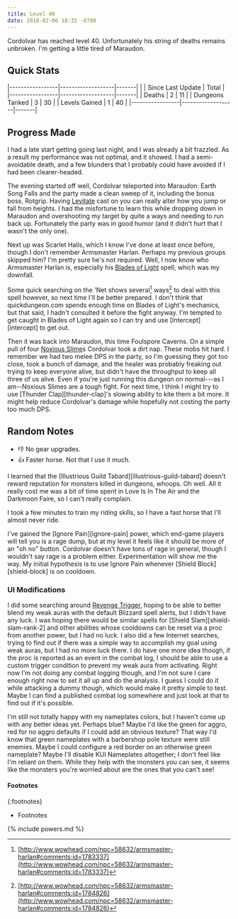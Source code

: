 ```yaml
---
title: Level 40
date: 2018-02-06 18:32 -0700
---
```

Cordolvar has reached level 40. Unfortunately his string of deaths remains unbroken. I'm getting a little tired of Maraudon.

## Quick Stats

|-----------------|-------------------|-------|
|                 | Since Last Update | Total |
|-----------------|-------------------|-------|
| Deaths          | 2                 | 11    |
| Dungeons Tanked | 3                 | 30    |
| Levels Gained   | 1                 | 40    |
|-----------------|-------------------|-------|

## Progress Made

I had a late start getting going last night, and I was already a bit frazzled. As a result my performance was not optimal, and it showed. I had a semi-avoidable death, and a few blunders that I probably could have avoided if I had been clearer-headed.

The evening started off well, Cordolvar teleported into Maraudon: Earth Song Falls and the party made a clean sweep of it, including the bonus boss, Rotgrip. Having [Levitate](http://www.wowdb.com/spells/1706-levitate) cast on you can really alter how you jump or fall from heights. I had the misfortune to learn this while dropping down in Maraudon and overshooting my target by quite a ways and needing to run back up. Fortunately the party was in good humor (and it didn't hurt that I wasn't the only one).

Next up was Scarlet Halls, which I know I've done at least once before, though I don't remember Armsmaster Harlan. Perhaps my previous groups skipped him? I'm pretty sure he's not required. Well, I now know who Armsmaster Harlan is, especially his [Blades of Light](http://www.wowdb.com/spells/111216-blades-of-light) spell, which was my downfall.

Some quick searching on the 'Net shows several[^1] ways[^2] to deal with this spell however, so next time I'll be better prepared. I don't think that quickdungeon.com spends enough time on Blades of Light's mechanics, but that said, I hadn't consulted it before the fight anyway. I'm tempted to get caught in Blades of Light again so I can try and use [Intercept][intercept] to get out.

Then it was back into Maraudon, this time Foulspore Caverns. On a simple pull of four [Noxious Slime](http://www.wowdb.com/npcs/12221-noxious-slime)s Cordolvar took a dirt nap. These mobs hit hard. I remember we had two melee DPS in the party, so I'm guessing they got too close, took a bunch of damage, and the healer was probably freaking out trying to keep everyone alive, but didn't have the throughput to keep all three of us alive. Even if you're just running this dungeon on normal---as I am--Noxious Slimes are a tough fight. For next time, I think I might try to use [Thunder Clap][thunder-clap]'s slowing ability to kite them a bit more. It might help reduce Cordolvar's damage while hopefully not costing the party too much DPS.

## Random Notes

* &#x1f44e; No gear upgrades.
* &#x1f44d; Faster horse. Not that I use it much.

I learned that the [Illustrious Guild Tabard][illustrious-guild-tabard] doesn't reward reputation for monsters killed in dungeons, whoops. Oh well. All it really cost me was a bit of time spent in Love Is In The Air and the Darkmoon Faire, so I can't really complain.

I took a few minutes to train my riding skills, so I have a fast horse that I'll almost never ride.

I've gained the [Ignore Pain][ignore-pain] power, which end-game players will tell you is a rage dump, but at my level it feels like it should be more of an "oh no" button. Cordolvar doesn't have tons of rage in general, though I wouldn't say rage is a problem either. Experimentation will show me the way. My initial hypothesis is to use Ignore Pain whenever [Shield Block][shield-block] is on cooldown.

### UI Modifications

I did some searching around [Revenge Trigger](http://www.wowdb.com/spells/5301-revenge-trigger), hoping to be able to better blend my weak auras with the default Blizzard spell alerts, but I didn't have any luck. I was hoping there would be similar spells for [Shield Slam][shield-slam-rank-2] and other abilities whose cooldowns can be reset via a proc from another power, but I had no luck. I also did a few Internet searches, trying to find out if there was a simple way to accomplish my goal using weak auras, but I had no more luck there. I do have one more idea though, if the proc is reported as an event in the combat log, I should be able to use a custom trigger condition to prevent my weak aura from activating. Right now I'm not doing any combat logging though, and I'm not sure I care enough right now to set it all up and do the analysis. I guess I could do it while attacking a dummy though, which would make it pretty simple to test. Maybe I can find a published combat log somewhere and just look at that to find out if it's possible.

I'm still not totally happy with my nameplates colors, but I haven't come up with any better ideas yet. Perhaps blue? Maybe I'd like the green for aggro, red for no aggro defaults if I could add an obvious texture? That way I'd know that green nameplates with a barbershop pole texture were still enemies. Maybe I could configure a red border on an otherwise green nameplate? Maybe I'll disable KUI Nameplates altogether; I don't feel like I'm reliant on them. While they help with the monsters you can see, it seems like the monsters you're worried about are the ones that you can't see!

#### Footnotes

{:footnotes}
* Footnotes

[^1]:[http://www.wowhead.com/npc=58632/armsmaster-harlan#comments:id=1783337](http://www.wowhead.com/npc=58632/armsmaster-harlan#comments:id=1783337)
[^2]:[http://www.wowhead.com/npc=58632/armsmaster-harlan#comments:id=1784826](http://www.wowhead.com/npc=58632/armsmaster-harlan#comments:id=1784826)

{% include powers.md %}
